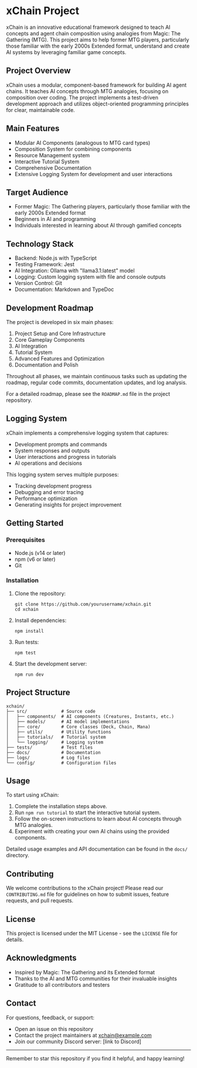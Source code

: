 # xChain Project

xChain is an innovative educational framework designed to teach AI concepts and agent chain composition using analogies from Magic: The Gathering (MTG). This project aims to help former MTG players, particularly those familiar with the early 2000s Extended format, understand and create AI systems by leveraging familiar game concepts.

## Project Overview

xChain uses a modular, component-based framework for building AI agent chains. It teaches AI concepts through MTG analogies, focusing on composition over coding. The project implements a test-driven development approach and utilizes object-oriented programming principles for clear, maintainable code.

## Main Features

- Modular AI Components (analogous to MTG card types)
- Composition System for combining components
- Resource Management system
- Interactive Tutorial System
- Comprehensive Documentation
- Extensive Logging System for development and user interactions

## Target Audience

- Former Magic: The Gathering players, particularly those familiar with the early 2000s Extended format
- Beginners in AI and programming
- Individuals interested in learning about AI through gamified concepts

## Technology Stack

- Backend: Node.js with TypeScript
- Testing Framework: Jest
- AI Integration: Ollama with "llama3.1:latest" model
- Logging: Custom logging system with file and console outputs
- Version Control: Git
- Documentation: Markdown and TypeDoc

## Development Roadmap

The project is developed in six main phases:

1. Project Setup and Core Infrastructure
2. Core Gameplay Components
3. AI Integration
4. Tutorial System
5. Advanced Features and Optimization
6. Documentation and Polish

Throughout all phases, we maintain continuous tasks such as updating the roadmap, regular code commits, documentation updates, and log analysis.

For a detailed roadmap, please see the `ROADMAP.md` file in the project repository.

## Logging System

xChain implements a comprehensive logging system that captures:

- Development prompts and commands
- System responses and outputs
- User interactions and progress in tutorials
- AI operations and decisions

This logging system serves multiple purposes:
- Tracking development progress
- Debugging and error tracing
- Performance optimization
- Generating insights for project improvement

## Getting Started

### Prerequisites

- Node.js (v14 or later)
- npm (v6 or later)
- Git

### Installation

1. Clone the repository:
   ```
   git clone https://github.com/yourusername/xchain.git
   cd xchain
   ```

2. Install dependencies:
   ```
   npm install
   ```

3. Run tests:
   ```
   npm test
   ```

4. Start the development server:
   ```
   npm run dev
   ```

## Project Structure

```
xchain/
├── src/             # Source code
│   ├── components/  # AI components (Creatures, Instants, etc.)
│   ├── models/      # AI model implementations
│   ├── core/        # Core classes (Deck, Chain, Mana)
│   ├── utils/       # Utility functions
│   ├── tutorials/   # Tutorial system
│   └── logging/     # Logging system
├── tests/           # Test files
├── docs/            # Documentation
├── logs/            # Log files
└── config/          # Configuration files
```

## Usage

To start using xChain:

1. Complete the installation steps above.
2. Run `npm run tutorial` to start the interactive tutorial system.
3. Follow the on-screen instructions to learn about AI concepts through MTG analogies.
4. Experiment with creating your own AI chains using the provided components.

Detailed usage examples and API documentation can be found in the `docs/` directory.

## Contributing

We welcome contributions to the xChain project! Please read our `CONTRIBUTING.md` file for guidelines on how to submit issues, feature requests, and pull requests.

## License

This project is licensed under the MIT License - see the `LICENSE` file for details.

## Acknowledgments

- Inspired by Magic: The Gathering and its Extended format
- Thanks to the AI and MTG communities for their invaluable insights
- Gratitude to all contributors and testers

## Contact

For questions, feedback, or support:
- Open an issue on this repository
- Contact the project maintainers at xchain@example.com
- Join our community Discord server: [link to Discord]

---

Remember to star this repository if you find it helpful, and happy learning!